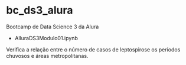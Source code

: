 # bc_ds3_alura
Bootcamp de Data Science 3 da Alura

- AlluraDS3Modulo01.ipynb

Verifica a relação entre o número de casos de leptospirose os períodos chuvosos e áreas metropolitanas.
